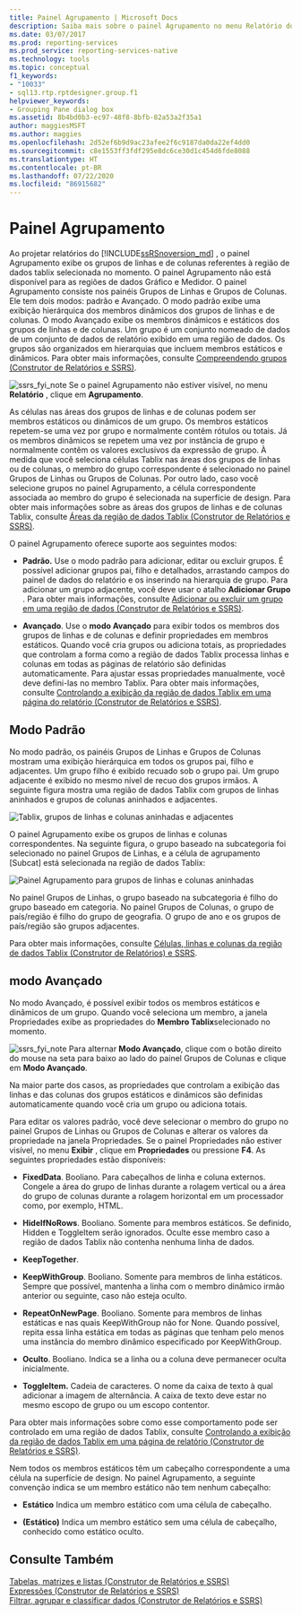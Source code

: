 ```yaml
---
title: Painel Agrupamento | Microsoft Docs
description: Saiba mais sobre o painel Agrupamento no menu Relatório do Reporting Services que exibe os grupos de linhas e de colunas da região de dados Tablix selecionada no momento.
ms.date: 03/07/2017
ms.prod: reporting-services
ms.prod_service: reporting-services-native
ms.technology: tools
ms.topic: conceptual
f1_keywords:
- "10033"
- sql13.rtp.rptdesigner.group.f1
helpviewer_keywords:
- Grouping Pane dialog box
ms.assetid: 8b4bd0b3-ec97-48f8-8bfb-82a53a2f35a1
author: maggiesMSFT
ms.author: maggies
ms.openlocfilehash: 2d52ef6b9d9ac23afee2f6c9187da0da22ef4dd0
ms.sourcegitcommit: c8e1553ff3fdf295e8dc6ce30d1c454d6fde8088
ms.translationtype: HT
ms.contentlocale: pt-BR
ms.lasthandoff: 07/22/2020
ms.locfileid: "86915682"
---
```

# <a name="grouping-pane"></a>Painel Agrupamento
Ao projetar relatórios do [!INCLUDE[ssRSnoversion_md](../../includes/ssrsnoversion-md.md)] , o painel Agrupamento exibe os grupos de linhas e de colunas referentes à região de dados tablix selecionada no momento. O painel Agrupamento não está disponível para as regiões de dados Gráfico e Medidor. O painel Agrupamento consiste nos painéis Grupos de Linhas e Grupos de Colunas. Ele tem dois modos: padrão e Avançado. O modo padrão exibe uma exibição hierárquica dos membros dinâmicos dos grupos de linhas e de colunas. O modo Avançado exibe os membros dinâmicos e estáticos dos grupos de linhas e de colunas. Um grupo é um conjunto nomeado de dados de um conjunto de dados de relatório exibido em uma região de dados. Os grupos são organizados em hierarquias que incluem membros estáticos e dinâmicos. Para obter mais informações, consulte [Compreendendo grupos &#40;Construtor de Relatórios e SSRS&#41;](../../reporting-services/report-design/understanding-groups-report-builder-and-ssrs.md).  
  
  ![ssrs_fyi_note](https://docs.microsoft.com/analysis-services/analysis-services/instances/install-windows/media/ssrs-fyi-note.png) Se o painel Agrupamento não estiver visível, no menu **Relatório** , clique em **Agrupamento**.
  
 As células nas áreas dos grupos de linhas e de colunas podem ser membros estáticos ou dinâmicos de um grupo. Os membros estáticos repetem-se uma vez por grupo e normalmente contêm rótulos ou totais. Já os membros dinâmicos se repetem uma vez por instância de grupo e normalmente contêm os valores exclusivos da expressão de grupo. À medida que você seleciona células Tablix nas áreas dos grupos de linhas ou de colunas, o membro do grupo correspondente é selecionado no painel Grupos de Linhas ou Grupos de Colunas. Por outro lado, caso você selecione grupos no painel Agrupamento, a célula correspondente associada ao membro do grupo é selecionada na superfície de design. Para obter mais informações sobre as áreas dos grupos de linhas e de colunas Tablix, consulte [Áreas da região de dados Tablix &#40;Construtor de Relatórios e SSRS&#41;](../../reporting-services/report-design/tablix-data-region-areas-report-builder-and-ssrs.md).  
  
 O painel Agrupamento oferece suporte aos seguintes modos:  
  
-   **Padrão.** Use o modo padrão para adicionar, editar ou excluir grupos. É possível adicionar grupos pai, filho e detalhados, arrastando campos do painel de dados do relatório e os inserindo na hierarquia de grupo. Para adicionar um grupo adjacente, você deve usar o atalho **Adicionar Grupo** . Para obter mais informações, consulte [Adicionar ou excluir um grupo em uma região de dados &#40;Construtor de Relatórios e SSRS&#41;](../../reporting-services/report-design/add-or-delete-a-group-in-a-data-region-report-builder-and-ssrs.md).  
  
-   **Avançado**. Use o **modo Avançado** para exibir todos os membros dos grupos de linhas e de colunas e definir propriedades em membros estáticos. Quando você cria grupos ou adiciona totais, as propriedades que controlam a forma como a região de dados Tablix processa linhas e colunas em todas as páginas de relatório são definidas automaticamente. Para ajustar essas propriedades manualmente, você deve defini-las no membro Tablix. Para obter mais informações, consulte [Controlando a exibição da região de dados Tablix em uma página do relatório &#40;Construtor de Relatórios e SSRS&#41;](../../reporting-services/report-design/controlling-the-tablix-data-region-display-on-a-report-page.md).  
  
## <a name="default-mode"></a>Modo Padrão  
 No modo padrão, os painéis Grupos de Linhas e Grupos de Colunas mostram uma exibição hierárquica em todos os grupos pai, filho e adjacentes. Um grupo filho é exibido recuado sob o grupo pai. Um grupo adjacente é exibido no mesmo nível de recuo dos grupos irmãos. A seguinte figura mostra uma região de dados Tablix com grupos de linhas aninhados e grupos de colunas aninhados e adjacentes.  
  
 ![Tablix, grupos de linhas e colunas aninhadas e adjacentes](../../reporting-services/report-design/media/rs-basictablixdesigngroupingpane.gif "Tablix, grupos de linhas e colunas aninhadas e adjacentes")  
  
 O painel Agrupamento exibe os grupos de linhas e colunas correspondentes. Na seguinte figura, o grupo baseado na subcategoria foi selecionado no painel Grupos de Linhas, e a célula de agrupamento [Subcat] está selecionada na região de dados Tablix:  
  
 ![Painel Agrupamento para grupos de linhas e colunas aninhadas](../../reporting-services/report-design/media/rs-basictablixdesigngroupingpanedefaultview.gif "Painel Agrupamento para grupos de linhas e colunas aninhadas")  
  
 No painel Grupos de Linhas, o grupo baseado na subcategoria é filho do grupo baseado em categoria. No painel Grupos de Colunas, o grupo de país/região é filho do grupo de geografia. O grupo de ano e os grupos de país/região são grupos adjacentes.  
  
 Para obter mais informações, consulte [Células, linhas e colunas da região de dados Tablix &#40;Construtor de Relatórios&#41; e SSRS](../../reporting-services/report-design/tablix-data-region-cells-rows-and-columns-report-builder-and-ssrs.md).  
  
## <a name="advanced-mode"></a>modo Avançado  
No modo Avançado, é possível exibir todos os membros estáticos e dinâmicos de um grupo. Quando você seleciona um membro, a janela Propriedades exibe as propriedades do **Membro Tablix**selecionado no momento.  
  
![ssrs_fyi_note](https://docs.microsoft.com/analysis-services/analysis-services/instances/install-windows/media/ssrs-fyi-note.png) Para alternar **Modo Avançado**, clique com o botão direito do mouse na seta para baixo ao lado do painel Grupos de Colunas e clique em **Modo Avançado**.  
  
Na maior parte dos casos, as propriedades que controlam a exibição das linhas e das colunas dos grupos estáticos e dinâmicos são definidas automaticamente quando você cria um grupo ou adiciona totais. 

Para editar os valores padrão, você deve selecionar o membro do grupo no painel Grupos de Linhas ou Grupos de Colunas e alterar os valores da propriedade na janela Propriedades. Se o painel Propriedades não estiver visível, no menu **Exibir** , clique em **Propriedades** ou pressione **F4**.  As seguintes propriedades estão disponíveis:  
  
-   **FixedData**. Booliano. Para cabeçalhos de linha e coluna externos. Congele a área do grupo de linhas durante a rolagem vertical ou a área do grupo de colunas durante a rolagem horizontal em um processador como, por exemplo, HTML.  
  
-   **HideIfNoRows**. Booliano. Somente para membros estáticos. Se definido, Hidden e ToggleItem serão ignorados. Oculte esse membro caso a região de dados Tablix não contenha nenhuma linha de dados.  
  
-   **KeepTogether**.  
  
-   **KeepWithGroup**. Booliano. Somente para membros de linha estáticos. Sempre que possível, mantenha a linha com o membro dinâmico irmão anterior ou seguinte, caso não esteja oculto.  
  
-   **RepeatOnNewPage**. Booliano. Somente para membros de linhas estáticas e nas quais KeepWithGroup não for None. Quando possível, repita essa linha estática em todas as páginas que tenham pelo menos uma instância do membro dinâmico especificado por KeepWithGroup.  
  
-   **Oculto**. Booliano. Indica se a linha ou a coluna deve permanecer oculta inicialmente.  
  
-   **ToggleItem.** Cadeia de caracteres. O nome da caixa de texto à qual adicionar a imagem de alternância. A caixa de texto deve estar no mesmo escopo de grupo ou um escopo contentor.  
  
 Para obter mais informações sobre como esse comportamento pode ser controlado em uma região de dados Tablix, consulte [Controlando a exibição da região de dados Tablix em uma página de relatório &#40;Construtor de Relatórios e SSRS&#41;](../../reporting-services/report-design/controlling-the-tablix-data-region-display-on-a-report-page.md).  
  
 Nem todos os membros estáticos têm um cabeçalho correspondente a uma célula na superfície de design. No painel Agrupamento, a seguinte convenção indica se um membro estático não tem nenhum cabeçalho:  
  
-   **Estático** Indica um membro estático com uma célula de cabeçalho.  
  
-   **(Estático)** Indica um membro estático sem uma célula de cabeçalho, conhecido como estático oculto.  
  
## <a name="see-also"></a>Consulte Também  
 [Tabelas, matrizes e listas &#40;Construtor de Relatórios e SSRS&#41;](../../reporting-services/report-design/tables-matrices-and-lists-report-builder-and-ssrs.md)   
 [Expressões &#40;Construtor de Relatórios e SSRS&#41;](../../reporting-services/report-design/expressions-report-builder-and-ssrs.md)   
 [Filtrar, agrupar e classificar dados &#40;Construtor de Relatórios e SSRS&#41;](../../reporting-services/report-design/filter-group-and-sort-data-report-builder-and-ssrs.md)  
  
  

